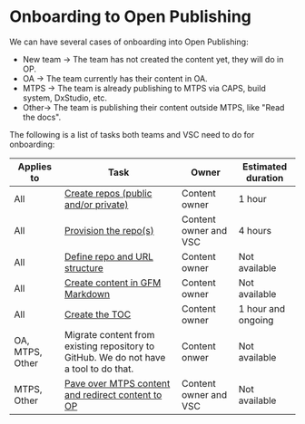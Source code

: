 # Onboarding to Open Publishing #

We can have several cases of onboarding into Open Publishing:


- New team -> The team has not created the content yet, they will do in OP.
- OA -> The team currently has their content in OA.
- MTPS -> The team is already publishing to MTPS via CAPS, build system, DxStudio, etc.
- Other-> The team is publishing their content outside MTPS, like "Read the docs". 

The following is a list of tasks both teams and VSC need to do for onboarding:


**Applies to**|**Task**|**Owner**|**Estimated duration**  
---------|---------|---------|---------
All | [Create repos (public and/or private)](partnerdocumentation/repo-creation.md)| Content owner | 1 hour
All | [Provision the repo(s)](partnerdocumentation/repo-provision.md)| Content owner and VSC | 4 hours
All | [Define repo and URL structure](partnerdocumentation/URL-management.md) | Content owner | Not available
All | [Create content in GFM Markdown](partnerdocumentation/GFM.md) | Content owner | Not available       
All | [Create the TOC](partnerdocumentation/TOC-management.md) | Content owner | 1 hour and ongoing      
OA, MTPS, Other|  Migrate content from existing repository to GitHub. We do not have a tool to do that. | Content onwer | Not available         
MTPS, Other | [Pave over MTPS content and redirect content to OP](partnerdocumentation/paveover-MTPS-content.md) | Content owner and VSC | Not available 
